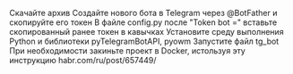 Скачайте архив
Создайте нового бота в Telegram через @BotFather и скопируйте его токен
В файле config.py после "Token bot =" вставьте скопированный ранее токен в кавычках
Установите среду выполнения Python и библиотеки pyTelegramBotAPI, pyowm
Запустите файл tg_bot
При необходимости закиньте проект в Docker, истользуя эту инструкцию habr.com/ru/post/657449/
